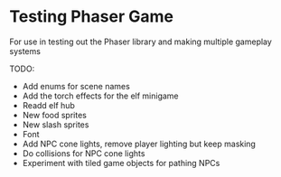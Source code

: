 # Testing Phaser Game  
For use in testing out the Phaser library and making multiple gameplay systems

TODO:
- Add enums for scene names
- Add the torch effects for the elf minigame
- Readd elf hub
- New food sprites
- New slash sprites
- Font
- Add NPC cone lights, remove player lighting but keep masking
- Do collisions for NPC cone lights
- Experiment with tiled game objects for pathing NPCs
